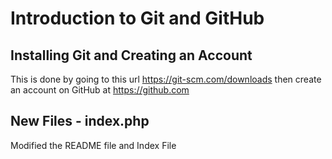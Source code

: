 # Introduction to Git and GitHub
## Installing Git and Creating an Account
This is done by going to this url https://git-scm.com/downloads
then create an account on GitHub at https://github.com

## New Files - index.php
Modified the README file and Index File
